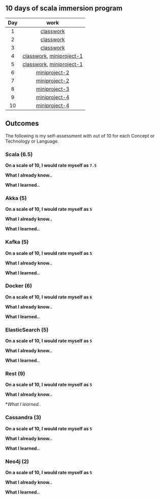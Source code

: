 ## 10 days of scala immersion program

Day|work
:-:|:-:
1|[classwork]()
2|[classwork]()
3|[classwork]()
4|[classwork](), [miniproject-1]()
5|[classwork](), [miniproject-1]()
6|[miniproject-2]()
7|[miniproject-2]()
8|[miniproject-3]()
9|[miniproject-4]()
10| [miniproject-4]()

## Outcomes
The following is my self-assessment with out of 10 for  each Concept or Technology or Language.

### Scala (6.5)
**On a scale of 10, I would rate myself as `7.5`**

**What I already know..**

**What I learned..**
### Akka (5)
**On a scale of 10, I would rate myself as `5`**

**What I already know..**

**What I learned..**
### Kafka (5)
**On a scale of 10, I would rate myself as `5`**

**What I already know..**

**What I learned..**

### Docker (6)
**On a scale of 10, I would rate myself as `6`**

**What I already know..**

**What I learned..**

### ElasticSearch (5)
**On a scale of 10, I would rate myself as `5`**

**What I already know..**

**What I learned..**
### Rest (9)
**On a scale of 10, I would rate myself as `5`**
            
**What I already know..**
            
**What I learned..*
### Cassandra (3)
**On a scale of 10, I would rate myself as `5`**

**What I already know..**

**What I learned..**
### Neo4j (2)
**On a scale of 10, I would rate myself as `5`**

**What I already know..**

**What I learned..**

